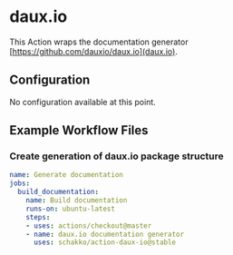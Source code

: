 # daux.io

This Action wraps the documentation generator [https://github.com/dauxio/daux.io](daux.io).

## Configuration

No configuration available at this point.

## Example Workflow Files

### Create generation of daux.io package structure

```yml
name: Generate documentation
jobs:
  build_documentation:
    name: Build documentation
    runs-on: ubuntu-latest
    steps:
    - uses: actions/checkout@master
    - name: daux.io documentation generator
      uses: schakko/action-daux-io@stable
```